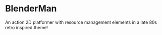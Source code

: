 # BlenderMan
An action 2D platformer with resource management elements in a late 80s retro inspired theme!
